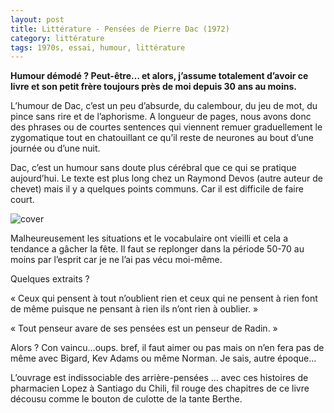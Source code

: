 ```yaml
---
layout: post
title: Littérature - Pensées de Pierre Dac (1972)
category: littérature
tags: 1970s, essai, humour, littérature
---
```


**Humour démodé ? Peut-être… et alors, j’assume totalement d’avoir ce livre et son petit frère toujours près de moi depuis 30 ans au moins.**

L’humour de Dac, c’est un peu d’absurde, du calembour, du jeu de mot, du pince sans rire et de l’aphorisme. A longueur de pages, nous avons donc des phrases ou de courtes sentences qui viennent remuer graduellement le zygomatique tout en chatouillant ce qu’il reste de neurones au bout d’une journée ou d’une nuit.

Dac, c’est un humour sans doute plus cérébral que ce qui se pratique aujourd’hui. Le texte est plus long chez un Raymond Devos (autre auteur de chevet) mais il y a quelques points communs. Car il est difficile de faire court.

![cover](https://filedn.eu/llqi9IBxlYouGRXYG2xlROb/img/2020/pierredac.jpg)

Malheureusement les situations et le vocabulaire ont vieilli et cela a tendance a gâcher la fête. Il faut se replonger dans la période 50-70 au moins par l’esprit car je ne l’ai pas vécu moi-même.

Quelques extraits ?

« Ceux qui pensent à tout n’oublient rien et ceux qui ne pensent à rien font de même puisque ne pensant à rien ils n’ont rien à oublier. »

« Tout penseur avare de ses pensées est un penseur de Radin. »

Alors ? Con vaincu…oups. bref, il faut aimer ou pas mais on n’en fera pas de même avec Bigard, Kev Adams ou même Norman. Je sais, autre époque…

L’ouvrage est indissociable des arrière-pensées … avec ces histoires de pharmacien Lopez à Santiago du Chili, fil rouge des chapitres de ce livre décousu comme le bouton de culotte de la tante Berthe.

